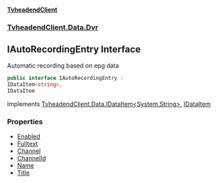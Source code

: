 #### [TvheadendClient](./index.md 'index')
### [TvheadendClient.Data.Dvr](./TvheadendClient-Data-Dvr.md 'TvheadendClient.Data.Dvr')
## IAutoRecordingEntry Interface
Automatic recording based on epg data  
```csharp
public interface IAutoRecordingEntry :
IDataItem<string>,
IDataItem
```
Implements [TvheadendClient.Data.IDataItem&lt;](./TvheadendClient-Data-IDataItem-TId-.md 'TvheadendClient.Data.IDataItem&lt;TId&gt;')[System.String](https://docs.microsoft.com/en-us/dotnet/api/System.String 'System.String')[&gt;](./TvheadendClient-Data-IDataItem-TId-.md 'TvheadendClient.Data.IDataItem&lt;TId&gt;'), [IDataItem](./TvheadendClient-Data-IDataItem.md 'TvheadendClient.Data.IDataItem')  
### Properties
- [Enabled](./TvheadendClient-Data-Dvr-IAutoRecordingEntry-Enabled.md 'TvheadendClient.Data.Dvr.IAutoRecordingEntry.Enabled')
- [Fulltext](./TvheadendClient-Data-Dvr-IAutoRecordingEntry-Fulltext.md 'TvheadendClient.Data.Dvr.IAutoRecordingEntry.Fulltext')
- [Channel](./TvheadendClient-Data-Dvr-IAutoRecordingEntry-Channel.md 'TvheadendClient.Data.Dvr.IAutoRecordingEntry.Channel')
- [ChannelId](./TvheadendClient-Data-Dvr-IAutoRecordingEntry-ChannelId.md 'TvheadendClient.Data.Dvr.IAutoRecordingEntry.ChannelId')
- [Name](./TvheadendClient-Data-Dvr-IAutoRecordingEntry-Name.md 'TvheadendClient.Data.Dvr.IAutoRecordingEntry.Name')
- [Title](./TvheadendClient-Data-Dvr-IAutoRecordingEntry-Title.md 'TvheadendClient.Data.Dvr.IAutoRecordingEntry.Title')
